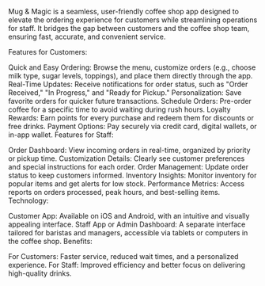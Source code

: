 Mug & Magic is a seamless, user-friendly coffee shop app designed to elevate the ordering experience for customers while streamlining operations for staff. It bridges the gap between customers and the coffee shop team, ensuring fast, accurate, and convenient service.

Features for Customers:

Quick and Easy Ordering: Browse the menu, customize orders (e.g., choose milk type, sugar levels, toppings), and place them directly through the app. Real-Time Updates: Receive notifications for order status, such as "Order Received," "In Progress," and "Ready for Pickup." Personalization: Save favorite orders for quicker future transactions. Schedule Orders: Pre-order coffee for a specific time to avoid waiting during rush hours. Loyalty Rewards: Earn points for every purchase and redeem them for discounts or free drinks. Payment Options: Pay securely via credit card, digital wallets, or in-app wallet. Features for Staff:

Order Dashboard: View incoming orders in real-time, organized by priority or pickup time. Customization Details: Clearly see customer preferences and special instructions for each order. Order Management: Update order status to keep customers informed. Inventory Insights: Monitor inventory for popular items and get alerts for low stock. Performance Metrics: Access reports on orders processed, peak hours, and best-selling items. Technology:

Customer App: Available on iOS and Android, with an intuitive and visually appealing interface. Staff App or Admin Dashboard: A separate interface tailored for baristas and managers, accessible via tablets or computers in the coffee shop. Benefits:

For Customers: Faster service, reduced wait times, and a personalized experience. For Staff: Improved efficiency and better focus on delivering high-quality drinks.

